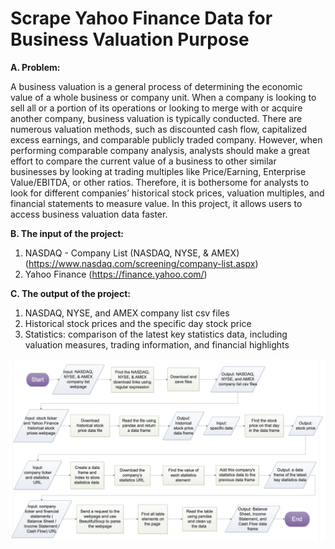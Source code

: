 # Scrape Yahoo Finance Data for Business Valuation Purpose 

**A.	Problem:**

A business valuation is a general process of determining the economic value of a whole business or company unit. When a company is looking to sell all or a portion of its operations or looking to merge with or acquire another company, business valuation is typically conducted. There are numerous valuation methods, such as discounted cash flow, capitalized excess earnings, and comparable publicly traded company. However, when performing comparable company analysis, analysts should make a great effort to compare the current value of a business to other similar businesses by looking at trading multiples like Price/Earning, Enterprise Value/EBITDA, or other ratios. Therefore, it is bothersome for analysts to look for different companies’ historical stock prices, valuation multiples, and financial statements to measure value. In this project, it allows users to access business valuation data faster.

**B.	The input of the project:** 

1.	NASDAQ - Company List (NASDAQ, NYSE, & AMEX) (https://www.nasdaq.com/screening/company-list.aspx)
2.	Yahoo Finance (https://finance.yahoo.com/)

**C.	The output of the project:**

1.	NASDAQ, NYSE, and AMEX company list csv files
2.	Historical stock prices and the specific day stock price
3.	Statistics: comparison of the latest key statistics data, including valuation measures, trading information, and financial highlights 


![image](https://github.com/shihyuanwang/Python-Programming/blob/master/Scrape%20Yahoo%20Finance%20Data%20for%20Business%20Valuation%20Purpose/Flowchart.png)
